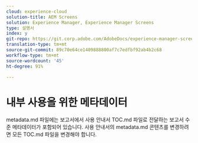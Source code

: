 ```yaml
---
cloud: experience-cloud
solution-title: AEM Screens
solution: Experience Manager, Experience Manager Screens
type: 설명서
index: y
git-repo: https://git.corp.adobe.com/AdobeDocs/experience-manager-screens.ko-KR
translation-type: tm+mt
source-git-commit: 89c70e64ce1409888800af7c7edfbf92ab4b2c68
workflow-type: tm+mt
source-wordcount: '45'
ht-degree: 91%

---
```



# 내부 사용을 위한 메타데이터

metadata.md 파일에는 보고서에서 사용 안내서 TOC.md 파일로 전달하는 보고서 수준 메타데이터가 포함되어 있습니다. 사용 안내서의 metadata.md 콘텐츠를 변경하려면 모든 TOC.md 파일을 변경해야 합니다.
